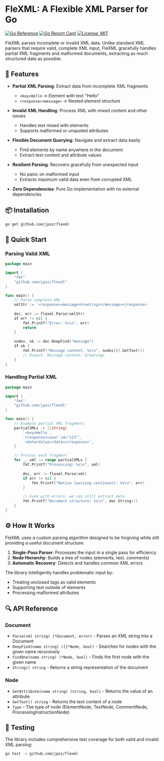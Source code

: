 # FleXML: A Flexible XML Parser for Go

[![Go Reference](https://pkg.go.dev/badge/github.com/jpoz/flexml.svg)](https://pkg.go.dev/github.com/jpoz/flexml)
[![Go Report Card](https://goreportcard.com/badge/github.com/jpoz/flexml)](https://goreportcard.com/report/github.com/jpoz/flexml)
[![License: MIT](https://img.shields.io/badge/License-MIT-blue.svg)](https://opensource.org/licenses/MIT)

FleXML parses incomplete or invalid XML data. Unlike standard XML parsers that require valid, complete XML input, FleXML gracefully handles partial XML fragments and malformed documents, extracting as much structured data as possible.

## 🌟 Features

- **Partial XML Parsing**: Extract data from incomplete XML fragments
  - `<key>Hello` → Element with text "Hello"
  - `<response><message>` → Nested element structure

- **Invalid XML Handling**: Process XML with mixed content and other issues
  - Handles text mixed with elements
  - Supports malformed or unquoted attributes

- **Flexible Document Querying**: Navigate and extract data easily
  - Find elements by name anywhere in the document
  - Extract text content and attribute values

- **Resilient Parsing**: Recovers gracefully from unexpected input
  - No panic on malformed input
  - Extracts maximum valid data even from corrupted XML

- **Zero Dependencies**: Pure Go implementation with no external dependencies

## 📦 Installation

```bash
go get github.com/jpoz/flexml
```

## 🚀 Quick Start

### Parsing Valid XML

```go
package main

import (
    "fmt"
    "github.com/jpoz/flexml"
)

func main() {
    // Parse complete XML
    xmlStr := `<response><message>Greetings</message></response>`
    
    doc, err := flexml.Parse(xmlStr)
    if err != nil {
        fmt.Printf("Error: %v\n", err)
        return
    }
    
    nodes, ok := doc.DeepFind("message")
    if ok {
        fmt.Printf("Message content: %s\n", nodes[0].GetText())
        // Output: Message content: Greetings
    }
}
```

### Handling Partial XML

```go
package main

import (
    "fmt"
    "github.com/jpoz/flexml"
)

func main() {
    // Example partial XML fragments
    partialXMLs := []string{
        `<key>Hello`,
        `<response><user id="123"`,
        `<data>Value</data></response>`,
    }

    // Process each fragment
    for _, xml := range partialXMLs {
        fmt.Printf("Processing: %s\n", xml)
        
        doc, err := flexml.Parse(xml)
        if err != nil {
            fmt.Printf("Notice (parsing continues): %v\n", err)
        }

        // Even with errors, we can still extract data
        fmt.Printf("Document structure: %s\n", doc.String())
    }
}
```

## ⚙️ How It Works

FleXML uses a custom parsing algorithm designed to be forgiving while still providing a useful document structure:

1. **Single-Pass Parser**: Processes the input in a single pass for efficiency
2. **Node Hierarchy**: Builds a tree of nodes (elements, text, comments)
3. **Automatic Recovery**: Detects and handles common XML errors

The library intelligently handles problematic input by:
- Treating unclosed tags as valid elements
- Supporting text outside of elements
- Processing malformed attributes

## 🔍 API Reference

### Document

- `Parse(xml string) (*Document, error)` - Parses an XML string into a Document
- `DeepFind(name string) ([]*Node, bool)` - Searches for nodes with the given name recursively
- `FindOne(name string) (*Node, bool)` - Finds the first node with the given name
- `String() string` - Returns a string representation of the document

### Node

- `GetAttribute(name string) (string, bool)` - Returns the value of an attribute
- `GetText() string` - Returns the text content of a node
- `Type` - The type of node (ElementNode, TextNode, CommentNode, ProcessingInstructionNode)

## 🧪 Testing

The library includes comprehensive test coverage for both valid and invalid XML parsing:

```bash
go test -v github.com/jpoz/flexml
```
